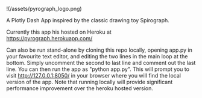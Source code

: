 !(/assets/pyrograph_logo.png)

A Plotly Dash App inspired by the classic drawing toy Spirograph. 

Currently this app his hosted on Heroku at https://pyrograph.herokuapp.com/

Can also be run stand-alone by cloning this repo locally, opening app.py in your favourite text editor, and editing the two lines in the main loop at the bottom. Simply uncomment the second to last line and comment out the last line. You can then run the app as "python app.py". This will prompt you to visit http://127.0.0.1:8050/ in your browser where you will find the local version of the app. Note that running locally will provide significant performance improvement over the heroku hosted version.
